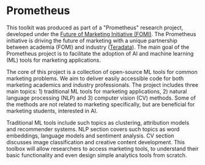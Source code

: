 # Prometheus

This toolkit was produced  as part of a "Prometheus" research project, developed under the [Future of Marketing Initiative (FOMI)](https://www.sbs.ox.ac.uk/research/centres-and-initiatives/oxford-future-marketing-initiative). The Prometheus initiative is driving the future of marketing with a unique partnership between academia (FOMI) and industry ([Teradata](https://www.teradata.co.uk)).  The main goal of the Prometheus project is to facilitate the adoption of AI and machine learning (ML) tools for marketing applications. 

The core of this project is a collection of open-source ML tools for common marketing problems. We aim to deliver easily accessible code for both marketing academics and industry professionals. The project includes three main topics: 1) traditional ML tools for marketing applications, 2) natural language processing (NLP) and 3) computer vision (CV) methods. Some of the methods are not related to marketing specifically, but are beneficial for marketing students, interested in AI.

Traditional ML tools include such topics as clustering, attribution models and recommender systems. NLP section covers such topics as word embeddings, language models and sentiment analysis. CV section discusses image classification and creative content development. This toolbox will allow researchers to access marketing tools, to understand their basic functionality and even design simple analytics tools from scratch. 